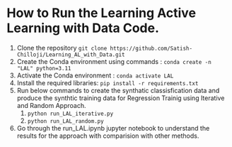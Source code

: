 # How to Run the Learning Active Learning with Data Code.

1.  Clone the repository ```git clone https://github.com/Satish-Chilloji/Learning_AL_with_Data.git```
1.  Create the Conda environment using commands : ```conda create -n "LAL" python=3.11```
2.  Activate the Conda environment : ```conda activate LAL```
3.  Install the required libraries: ```pip install -r requirements.txt```
4.  Run below commands to create the synthatic classisfication data and produce the synthtic training data for Regression Trainig using Iterative and Random Approach.
    1.  ```python run_LAL_iterative.py```
    2.  ```python run_LAL_random.py```
5.  Go through the run_LAL.ipynb jupyter notebook to understand the results for the approach with comparision with other methods.
